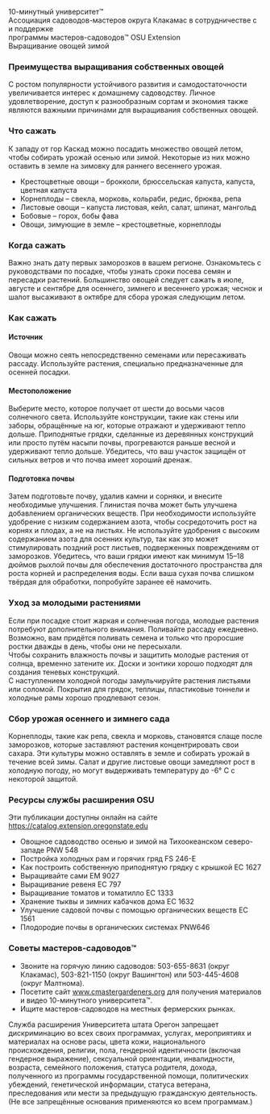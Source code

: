 10-минутный университет™  
Ассоциация садоводов-мастеров округа Клакамас в сотрудничестве с и поддержке  
программы мастеров-садоводов™ OSU Extension  
Выращивание овощей зимой  

### Преимущества выращивания собственных овощей  
С ростом популярности устойчивого развития и самодостаточности увеличивается интерес к домашнему садоводству. Личное удовлетворение, доступ к разнообразным сортам и экономия также являются важными причинами для выращивания собственных овощей.  

### Что сажать  
К западу от гор Каскад можно посадить множество овощей летом, чтобы собирать урожай осенью или зимой. Некоторые из них можно оставить в земле на зимовку для раннего весеннего урожая.  
- Крестоцветные овощи – брокколи, брюссельская капуста, капуста, цветная капуста  
- Корнеплоды – свекла, морковь, кольраби, редис, брюква, репа  
- Листовые овощи – капуста листовая, кейл, салат, шпинат, мангольд  
- Бобовые – горох, бобы фава  
- Овощи, зимующие в земле – крестоцветные, корнеплоды  

### Когда сажать  
Важно знать дату первых заморозков в вашем регионе. Ознакомьтесь с руководствами по посадке, чтобы узнать сроки посева семян и пересадки растений. Большинство овощей следует сажать в июле, августе и сентябре для осеннего, зимнего и весеннего урожая; чеснок и шалот высаживают в октябре для сбора урожая следующим летом.  

### Как сажать  
#### Источник  
Овощи можно сеять непосредственно семенами или пересаживать рассаду. Используйте растения, специально предназначенные для осенней посадки.  

#### Местоположение  
Выберите место, которое получает от шести до восьми часов солнечного света. Используйте конструкции, такие как стены или заборы, обращённые на юг, которые отражают и удерживают тепло дольше. Приподнятые грядки, сделанные из деревянных конструкций или просто путём насыпи почвы, прогреваются раньше весной и удерживают тепло дольше. Убедитесь, что ваш участок защищён от сильных ветров и что почва имеет хороший дренаж.  

#### Подготовка почвы  
Затем подготовьте почву, удалив камни и сорняки, и внесите необходимые улучшения. Глинистая почва может быть улучшена добавлением органических веществ. При необходимости используйте удобрение с низким содержанием азота, чтобы сосредоточить рост на корнях и плодах, а не на листьях. Не используйте удобрения с высоким содержанием азота для осенних культур, так как это может стимулировать поздний рост листьев, подверженных повреждениям от заморозков. Убедитесь, что ваши грядки имеют как минимум 15–18 дюймов рыхлой почвы для обеспечения достаточного пространства для роста корней и распределения воды. Если ваша сухая почва слишком твёрдая для обработки, попробуйте заранее её намочить.  

### Уход за молодыми растениями  
Если при посадке стоит жаркая и солнечная погода, молодые растения потребуют дополнительного внимания. Поливайте рассаду ежедневно. Возможно, вам придётся поливать семена и только что проросшие ростки дважды в день, чтобы они не пересыхали.  
Чтобы сохранить влажность почвы и защитить молодые растения от солнца, временно затените их. Доски и зонтики хорошо подходят для создания теневых конструкций.  
С наступлением холодной погоды замульчируйте растения листьями или соломой. Покрытия для грядок, теплицы, пластиковые тоннели и холодные рамы хорошо продлевают сезон.  

### Сбор урожая осеннего и зимнего сада  
Корнеплоды, такие как репа, свекла и морковь, становятся слаще после заморозков, которые заставляют растения концентрировать свои сахара. Эти культуры можно оставлять в земле и собирать урожай в течение всей зимы. Салат и другие листовые овощи замедляют рост в холодную погоду, но могут выдерживать температуру до -6° C с некоторой защитой.  

### Ресурсы службы расширения OSU  
Эти публикации доступны онлайн на сайте https://catalog.extension.oregonstate.edu  
- Овощное садоводство осенью и зимой на Тихоокеанском северо-западе PNW 548  
- Постройка холодных рам и горячих гряд FS 246-E  
- Как построить собственную приподнятую грядку с крышкой EC 1627  
- Выращивайте сами EM 9027  
- Выращивание ревеня EC 797  
- Выращивание томатов и томатилло EC 1333  
- Хранение тыквы и зимних кабачков дома EC 1632  
- Улучшение садовой почвы с помощью органических веществ EC 1561  
- Плодородие почвы в органических системах PNW646  

### Советы мастеров-садоводов™  
- Звоните на горячую линию садоводов: 503-655-8631 (округ Клакамас), 503-821-1150 (округ Вашингтон) или 503-445-4608 (округ Малтнома).  
- Посетите сайт www.cmastergardeners.org для получения материалов и видео 10-минутного университета™.  
- Ищите мастеров-садоводов на местных фермерских рынках.  

Служба расширения Университета штата Орегон запрещает дискриминацию во всех своих программах, услугах, мероприятиях и материалах на основе расы, цвета кожи, национального происхождения, религии, пола, гендерной идентичности (включая гендерное выражение), сексуальной ориентации, инвалидности, возраста, семейного положения, статуса родителя, дохода, полученного из программы государственной помощи, политических убеждений, генетической информации, статуса ветерана, преследования или мести за предыдущую гражданскую деятельность. (Не все запрещённые основания применяются ко всем программам.)